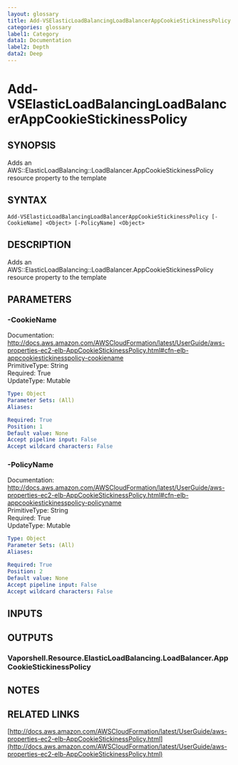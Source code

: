 ```yaml
---
layout: glossary
title: Add-VSElasticLoadBalancingLoadBalancerAppCookieStickinessPolicy
categories: glossary
label1: Category
data1: Documentation
label2: Depth
data2: Deep
---
```


# Add-VSElasticLoadBalancingLoadBalancerAppCookieStickinessPolicy

## SYNOPSIS
Adds an AWS::ElasticLoadBalancing::LoadBalancer.AppCookieStickinessPolicy resource property to the template

## SYNTAX

```
Add-VSElasticLoadBalancingLoadBalancerAppCookieStickinessPolicy [-CookieName] <Object> [-PolicyName] <Object>
```

## DESCRIPTION
Adds an AWS::ElasticLoadBalancing::LoadBalancer.AppCookieStickinessPolicy resource property to the template

## PARAMETERS

### -CookieName
Documentation: http://docs.aws.amazon.com/AWSCloudFormation/latest/UserGuide/aws-properties-ec2-elb-AppCookieStickinessPolicy.html#cfn-elb-appcookiestickinesspolicy-cookiename    
PrimitiveType: String    
Required: True    
UpdateType: Mutable

```yaml
Type: Object
Parameter Sets: (All)
Aliases: 

Required: True
Position: 1
Default value: None
Accept pipeline input: False
Accept wildcard characters: False
```

### -PolicyName
Documentation: http://docs.aws.amazon.com/AWSCloudFormation/latest/UserGuide/aws-properties-ec2-elb-AppCookieStickinessPolicy.html#cfn-elb-appcookiestickinesspolicy-policyname    
PrimitiveType: String    
Required: True    
UpdateType: Mutable

```yaml
Type: Object
Parameter Sets: (All)
Aliases: 

Required: True
Position: 2
Default value: None
Accept pipeline input: False
Accept wildcard characters: False
```

## INPUTS

## OUTPUTS

### Vaporshell.Resource.ElasticLoadBalancing.LoadBalancer.AppCookieStickinessPolicy

## NOTES

## RELATED LINKS

[http://docs.aws.amazon.com/AWSCloudFormation/latest/UserGuide/aws-properties-ec2-elb-AppCookieStickinessPolicy.html](http://docs.aws.amazon.com/AWSCloudFormation/latest/UserGuide/aws-properties-ec2-elb-AppCookieStickinessPolicy.html)

